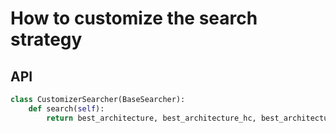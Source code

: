 # How to customize the search strategy

## API
```python
class CustomizerSearcher(BaseSearcher):
    def search(self):
        return best_architecture, best_architecture_hc, best_architecture_top1
```
